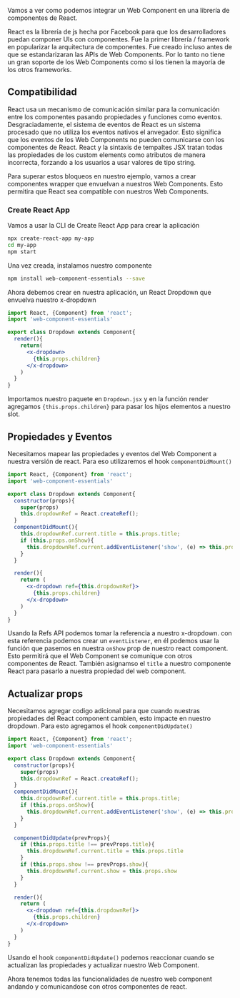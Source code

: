 Vamos a ver como podemos integrar un Web Component en una librería de componentes de React.

React es la librería de js hecha por Facebook para que los desarrolladores puedan componer UIs con componentes. Fue la primer librería / framework en popularizar la arquitectura de componentes. Fue creado incluso antes de que se estandarizaran las APIs de Web Components. Por lo tanto no tiene un gran soporte de los Web Components como si los tienen la mayoría de los otros frameworks.

## Compatibilidad

React usa un mecanismo de comunicación similar para la comunicación entre los componentes pasando propiedades y funciones como eventos. Desgraciadamente, el sistema de eventos de React es un sistema procesado que no utiliza los eventos nativos el anvegador. Esto significa que los eventos de los Web Components no pueden comunicarse con los componentes de React. React y la sintaxis de tempaltes JSX tratan todas las propiedades de los custom elements como atributos de manera incorrecta, forzando a los usuarios a usar valores de tipo string.

Para superar estos bloqueos en nuestro ejemplo, vamos a crear componentes wrapper que envuelvan a nuestros Web Components. Esto permitira que React sea compatible con nuestros Web Components.

### Create React App
Vamos a usar la CLI de Create React App para crear la aplicación
```bash
npx create-react-app my-app
cd my-app
npm start
```

Una vez creada, instalamos nuestro componente
```bash
npm install web-component-essentials --save
```
Ahora debemos crear en nuestra aplicación, un React Dropdown que envuelva nuestro x-dropdown
```jsx
import React, {Component} from 'react';
import 'web-component-essentials'

export class Dropdown extends Component{
  render(){
    return(
      <x-dropdown>
        {this.props.children}
      </x-dropdown>
    )
  }
}
```
Importamos nuestro paquete en ```Dropdown.jsx``` y en la función render agregamos ```{this.props.children}``` para pasar los hijos elementos a nuestro slot.

## Propiedades y Eventos

Necesitamos mapear las propiedades y eventos del Web Component a nuestra versión de react. Para eso utilizaremos el hook ```componentDidMount()```

```jsx
import React, {Component} from 'react';
import 'web-component-essentials'

export class Dropdown extends Component{
  constructor(props){
    super(props)
    this.dropdownRef = React.createRef();
  }
  componentDidMount(){
    this.dropdownRef.current.title = this.props.title;
    if (this.props.onShow){
      this.dropdownRef.current.addEventListener('show', (e) => this.props.onShow(e))
    }
  }

  render(){
    return (
      <x-dropdown ref={this.dropdownRef}>
        {this.props.children}
      </x-dropdown>
    )
  }
}
```

Usando la Refs API podemos tomar la referencia a nuestro x-dropdown. con esta referencia podemos crear un ```eventListener```, en él podemos usar la función que pasemos en nuestra ```onShow``` prop de nuestro react component. Esto permitirá que el Web Component se comunique con otros componentes de React. También asignamso el ```title``` a nuestro componente React para pasarlo a nuestra propiedad del web component.

## Actualizar props

Necesitamos agregar codigo adicional para que cuando nuestras propiedades del React component cambien, esto impacte en nuestro dropdown. Para esto agregamos el hook ```componentDidUpdate()```

```jsx
import React, {Component} from 'react';
import 'web-component-essentials'

export class Dropdown extends Component{
  constructor(props){
    super(props)
    this.dropdownRef = React.createRef();
  }
  componentDidMount(){
    this.dropdownRef.current.title = this.props.title;
    if (this.props.onShow){
      this.dropdownRef.current.addEventListener('show', (e) => this.props.onShow(e))
    }
  }

  componentDidUpdate(prevProps){
    if (this.props.title !== prevProps.title){
      this.dropdownRef.current.title = this.props.title
    }
    if (this.props.show !== prevProps.show){
      this.dropdownRef.current.show = this.props.show
    }
  }

  render(){
    return (
      <x-dropdown ref={this.dropdownRef}>
        {this.props.children}
      </x-dropdown>
    )
  }
}
```
Usando el hook ```componentDidUpdate()``` podemos reaccionar cuando se actualizan las propiedades y actualizar nuestro Web Component.

Ahora tenemos todas las funcionalidades de nuestro web component andando y comunicandose con otros componentes de react.